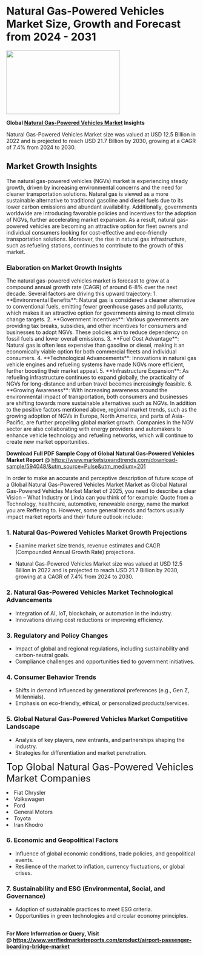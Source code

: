 <H1>Natural Gas-Powered Vehicles Market Size, Growth and Forecast from 2024 - 2031</H1><img class="aligncenter size-medium wp-image-584254" src="https://thirdeyenews.in/wp-content/uploads/2024/09/Global-Market-Research-300x168.jpeg" alt="" width="300" height="168" /><p><strong>Global&nbsp;<a href="https://www.marketsizeandtrends.com/download-sample/594048/&amp;utm_source=Pulse&amp;utm_medium=201">Natural Gas-Powered Vehicles Market</a> Insights</strong></p><p>Natural Gas-Powered Vehicles Market size was valued at USD 12.5 Billion in 2022 and is projected to reach USD 21.7 Billion by 2030, growing at a CAGR of 7.4% from 2024 to 2030.</p><p><h2>Market Growth Insights</h2> The natural gas-powered vehicles (NGVs) market is experiencing steady growth, driven by increasing environmental concerns and the need for cleaner transportation solutions. Natural gas is viewed as a more sustainable alternative to traditional gasoline and diesel fuels due to its lower carbon emissions and abundant availability. Additionally, governments worldwide are introducing favorable policies and incentives for the adoption of NGVs, further accelerating market expansion. As a result, natural gas-powered vehicles are becoming an attractive option for fleet owners and individual consumers looking for cost-effective and eco-friendly transportation solutions. Moreover, the rise in natural gas infrastructure, such as refueling stations, continues to contribute to the growth of this market.  <h3>Elaboration on Market Growth Insights</h3> The natural gas-powered vehicles market is forecast to grow at a compound annual growth rate (CAGR) of around 6-8% over the next decade. Several factors are driving this upward trajectory: 1. **Environmental Benefits**: Natural gas is considered a cleaner alternative to conventional fuels, emitting fewer greenhouse gases and pollutants, which makes it an attractive option for governments aiming to meet climate change targets. 2. **Government Incentives**: Various governments are providing tax breaks, subsidies, and other incentives for consumers and businesses to adopt NGVs. These policies aim to reduce dependency on fossil fuels and lower overall emissions. 3. **Fuel Cost Advantage**: Natural gas is often less expensive than gasoline or diesel, making it an economically viable option for both commercial fleets and individual consumers. 4. **Technological Advancements**: Innovations in natural gas vehicle engines and refueling systems have made NGVs more efficient, further boosting their market appeal. 5. **Infrastructure Expansion**: As refueling infrastructure continues to expand globally, the practicality of NGVs for long-distance and urban travel becomes increasingly feasible. 6. **Growing Awareness**: With increasing awareness around the environmental impact of transportation, both consumers and businesses are shifting towards more sustainable alternatives such as NGVs. In addition to the positive factors mentioned above, regional market trends, such as the growing adoption of NGVs in Europe, North America, and parts of Asia-Pacific, are further propelling global market growth. Companies in the NGV sector are also collaborating with energy providers and automakers to enhance vehicle technology and refueling networks, which will continue to create new market opportunities. </p><p><span class=""><strong>Download Full PDF Sample Copy of Global Natural Gas-Powered Vehicles Market Report</strong> @ <a href="https://www.marketsizeandtrends.com/download-sample/594048/&amp;utm_source=Pulse&amp;utm_medium=201" target="_blank">https://www.marketsizeandtrends.com/download-sample/594048/&amp;utm_source=Pulse&amp;utm_medium=201</a></span></p><p>In order to make an accurate and perceptive description of future scope of a Global&nbsp;Natural Gas-Powered Vehicles Market Market as Global&nbsp;Natural Gas-Powered Vehicles Market Market of 2025, you need to describe a clear Vision &ndash; What Industry or Linda can you think of for example: Quote from a Technology, healthcare, automotive, renewable energy, name the market you are Reffering to. However, some general trends and factors usually impact market reports and their future outlook include:</p><h3>1.&nbsp;<strong>Natural Gas-Powered Vehicles Market Growth Projections</strong></h3><ul><li>Examine market size trends, revenue estimates and CAGR (Compounded Annual Growth Rate) projections.</li><li><p>Natural Gas-Powered Vehicles Market size was valued at USD 12.5 Billion in 2022 and is projected to reach USD 21.7 Billion by 2030, growing at a CAGR of 7.4% from 2024 to 2030.</p></li></ul><h3>2.&nbsp;<strong>Natural Gas-Powered Vehicles Market Technological Advancements</strong></h3><ul><li>Integration of AI, IoT, blockchain, or automation in the industry.</li><li>Innovations driving cost reductions or improving efficiency.</li></ul><h3>3.&nbsp;<strong>Regulatory and Policy Changes</strong></h3><ul><li>Impact of global and regional regulations, including sustainability and carbon-neutral goals.</li><li>Compliance challenges and opportunities tied to government initiatives.</li></ul><h3>4.&nbsp;<strong>Consumer Behavior Trends</strong></h3><ul><li>Shifts in demand influenced by generational preferences (e.g., Gen Z, Millennials).</li><li>Emphasis on eco-friendly, ethical, or personalized products/services.</li></ul><h3>5.&nbsp;<strong>Global Natural Gas-Powered Vehicles Market Competitive Landscape</strong></h3><ul><li>Analysis of key players, new entrants, and partnerships shaping the industry.</li><li>Strategies for differentiation and market penetration.</li></ul><p data-pm-slice="1 1 []"><span style="color: inherit; font-family: inherit; font-size: 25px;">Top Global Natural Gas-Powered Vehicles Market Companies</span></p><div class="" data-test-id=""><p><li>Fiat Chrysler</li><li> Volkswagen</li><li> Ford</li><li> General Motors</li><li> Toyota</li><li> Iran Khodro</li></p></div><h3>6.&nbsp;<strong>Economic and Geopolitical Factors</strong></h3><ul><li>Influence of global economic conditions, trade policies, and geopolitical events.</li><li>Resilience of the market to inflation, currency fluctuations, or global crises.</li></ul><h3>7.&nbsp;<strong>Sustainability and ESG (Environmental, Social, and Governance)</strong></h3><ul><li>Adoption of sustainable practices to meet ESG criteria.</li><li>Opportunities in green technologies and circular economy principles.</li></ul><h2><strong style="font-size: 14px;">For More Information or Query, Visit @&nbsp;</strong><a style="background-color: #ffffff; font-size: 14px;" href="https://www.marketsizeandtrends.com/report/natural-gas-powered-vehicles-market/" target="_blank">https://www.verifiedmarketreports.com/product/airport-passenger-boarding-bridge-market</a></h2>